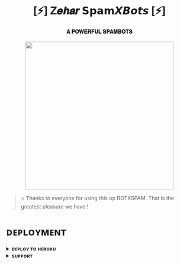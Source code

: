 <h1 align="center"><b>[⚡] Ꮓ𝒆𝒉𝒂𝒓 𝗦𝗽𝗮𝗺𝙓𝘽𝙤𝙩𝙨 [⚡]</b></h1>

<h4 align="center"> 𝐀 𝐏𝐎𝐖𝐄𝐑𝐅𝐔𝐋 𝐒𝐏𝐀𝐌𝐁𝐎𝐓𝐒</h4>

<p align="center"><a href="https://t.me/"https://t.me/zehar_World><img src="https://te.legra.ph/file/08920d6e70c73d252a323.jpg" width="400"></a></p>


> ⭐️ Thanks to everyone for using this op BOTXSPAM. That is the greatest pleasure we have !


# ᴅᴇᴘʟᴏʏᴍᴇɴᴛ


<details>
<summary><b>ᴅᴇᴘʟᴏʏ ᴛᴏ ʜᴇʀᴏᴋᴜ</b></summary>
<br>

[![Deploy](https://www.herokucdn.com/deploy/button.svg)](https://dashboard.heroku.com/new?https://github.com/alonebotv/Zeharspambots/edit/main/README.md)

</details>


<details>
<summary><b>sᴜᴘᴘᴏʀᴛ</b></summary>
» ʀᴀɪᴅ ᴄᴏᴍᴍᴀɴᴅꜱ:

𝗥𝗮𝗶𝗱: ᴀᴄᴛɪᴠᴀᴛᴇꜱ ʀᴀɪᴅ ᴏɴ ᴀɴʏ ɪɴᴅɪᴠɪᴅᴜᴀʟ ᴜꜱᴇʀ ꜰᴏʀ ɢɪᴠᴇɴ ʀᴀɴɢᴇ.
  1) .raid <count> <username>
  2) .raid <count> <reply to user>

𝗥𝗲𝗽𝗹𝘆𝗥𝗮𝗶𝗱: ᴀᴄᴛɪᴠᴀᴛᴇꜱ ʀᴇᴘʟʏ ʀᴀɪᴅ ᴏɴ ᴛʜᴇ ᴜꜱᴇʀ.
  1) .rraid <replying to user>
  2) .rraid <username>

𝗗𝗥𝗲𝗽𝗹𝘆𝗥𝗮𝗶𝗱: ᴅᴇᴀᴄᴛɪᴠᴀᴛᴇꜱ ʀᴇᴘʟʏ ʀᴀɪᴅ ᴏɴ ᴛʜᴇ ᴜꜱᴇʀ.
  1) .drraid <replying to user>
  2) .drraid <username>

𝐌𝐑𝐚𝐢𝐝: ʟᴏᴠᴇ ʀᴀɪᴅ ᴏɴ ᴛʜᴇ ᴜꜱᴇʀ.
  1) .mraid <count> <username>
  2) .mraid <count> <reply to user>

𝐒𝐑𝐚𝐢𝐝: ꜱʜᴀʏᴀʀɪ ʀᴀɪᴅ ᴏɴ ᴛʜᴇ ᴜꜱᴇʀ.
  1) .sraid <count> <username>
  2) .sraid <count> <reply to user>

𝐂𝐑𝐚𝐢𝐝: ᴀʙᴄᴅ ʀᴀɪᴅ ᴏɴ ᴛʜᴇ ᴜꜱᴇʀ.
  1) .craid <count> <username>
  2) .craid <count> <reply to user>


© @zehar_007


